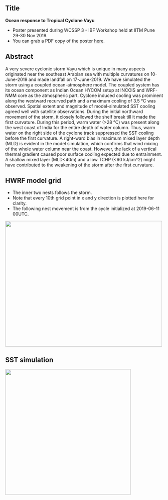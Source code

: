 ## Title
**Ocean response to Tropical Cyclone Vayu**

* Poster presented during WCSSP 3 - IBF Workshop held at IITM Pune 29-30 Nov 2019.
* You can grab a PDF copy of the poster [here](poster.pdf).

## Abstract
A very severe cyclonic storm Vayu which is unique in many aspects originated
near the southeast Arabian sea with multiple curvatures on 10-June-2019 and made
landfall on  17-June-2019. We have simulated the storm using a coupled
ocean-atmosphere model. The coupled system has its ocean component as Indian
Ocean HYCOM setup at INCOIS and WRF-NMM core as the atmospheric part. Cyclone
induced cooling was prominent along the westward recurved path and a maximum
cooling of 3.5 °C was observed. Spatial extent and magnitude of model-simulated
SST cooling agreed well with satellite observations. During the initial
northward movement of the storm, it closely followed the shelf break till it
made the first curvature. During this period, warm water (>28 °C) was present
along the west coast of India for the entire depth of water column. Thus, warm
water on the right side of the cyclone track suppressed the SST cooling before
the first curvature. A right-ward bias in maximum mixed layer depth (MLD) is
evident in the model simulation, which confirms that wind mixing of the whole
water column near the coast. However, the lack of a vertical thermal gradient
caused poor surface cooling expected due to entrainment. A shallow mixed layer
(MLD<40m) and a low TCHP (<60 kJ/cm^2) might have contributed to the weakening
of the  storm after the first curvature.

## HWRF model grid
* The inner two nests follows the storm.
* Note that every 10th grid point in x and y direction is plotted here for
  clarity.
* The following nest movement is from the cycle initialized at 2019-06-11 00UTC.

<img src="grid_animation.gif" width="500" height="400">

## SST simulation

<img src="sst_animation.gif" width="400" height="400">

